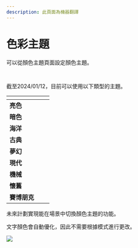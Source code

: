 ```yaml
---
description: 此頁面為機器翻譯
---
```


# 色彩主題

可以從顏色主題頁面設定顏色主題。

<figure><img src="../../.gitbook/assets/image (110).png" alt=""><figcaption></figcaption></figure>

<figure><img src="../../.gitbook/assets/image (111).png" alt=""><figcaption></figcaption></figure>

截至2024/01/12，目前可以使用以下類型的主題。

<table data-view="cards"><thead><tr><th></th><th></th><th></th></tr></thead><tbody><tr><td><strong>亮色</strong></td><td><img src="../../.gitbook/assets/light (1) (1).png" alt="" data-size="original"></td><td></td></tr><tr><td><strong>暗色</strong></td><td><img src="../../.gitbook/assets/dark.png" alt="" data-size="original"></td><td></td></tr><tr><td><strong>海洋</strong></td><td><img src="../../.gitbook/assets/marine (1) (1).png" alt="" data-size="original"></td><td></td></tr><tr><td><strong>古典</strong></td><td><img src="../../.gitbook/assets/antique.png" alt="" data-size="original"></td><td></td></tr><tr><td><strong>夢幻</strong></td><td><img src="../../.gitbook/assets/dream.png" alt="" data-size="original"></td><td></td></tr><tr><td><strong>現代</strong></td><td><img src="../../.gitbook/assets/modern.png" alt="" data-size="original"></td><td></td></tr><tr><td><strong>機械</strong></td><td><img src="../../.gitbook/assets/mechanical.png" alt="" data-size="original"></td><td></td></tr><tr><td><strong>懷舊</strong></td><td><img src="../../.gitbook/assets/nostalgia.png" alt="" data-size="original"></td><td></td></tr><tr><td><strong>賽博朋克</strong></td><td><img src="../../.gitbook/assets/cyberpunk.png" alt="" data-size="original"></td><td></td></tr></tbody></table>

未來計劃實現能在場景中切換顏色主題的功能。

文字顏色會自動優化，因此不需要根據模式進行更改。

![](../../images/mode2.png)
